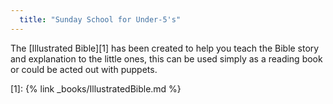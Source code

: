 ```yaml
---
  title: "Sunday School for Under-5's"
---
```

The [Illustrated Bible][1] has been created to help you teach the Bible story and explanation to the little ones, this can be used simply as a reading book or could be acted out with puppets.

[1]: {% link _books/IllustratedBible.md %}
